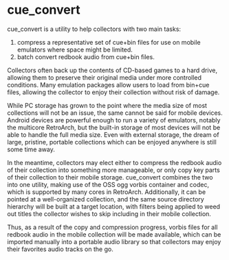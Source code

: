 # cue_convert

cue_convert is a utility to help collectors with two main tasks:
1. compress a representative set of cue+bin files for use on mobile emulators where
   space might be limited.
2. batch convert redbook audio from cue+bin files.
   
Collectors often back up the contents of CD-based games to a hard drive, allowing them
to preserve their original media under more controlled conditions.  Many emulation 
packages allow users to load from bin+cue files, allowing the collector to enjoy their
collection without risk of damage.

While PC storage has grown to the point where the media size of most collections
will not be an issue, the same cannot be said for mobile devices.  Android devices
are powerful enough to run a variety of emulators, notably the multicore RetroArch,
but the built-in storage of most devices will not be able to handle the full media
size.  Even with external storage, the dream of large, pristine, portable collections
which can be enjoyed anywhere is still some time away.

In the meantime, collectors may elect either to compress the redbook audio of their
collection into something more manageable, or only copy key parts of their collection
to their mobile storage.  cue_convert combines the two into one utility, making use
of the OSS ogg vorbis container and codec, which is supported by many cores in
RetroArch.  Additionally, it can be pointed at a well-organized collection, and the
same source directory hierarchy will be built at a target location, with filters
being applied to weed out titles the collector wishes to skip including in their
mobile collection.

Thus, as a result of the copy and compression progress, vorbis files for all redbook
audio in the mobile collection will be made available, which can be imported manually
into a portable audio library so that collectors may enjoy their favorites audio
tracks on the go.
